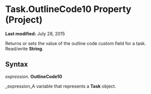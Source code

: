 
# Task.OutlineCode10 Property (Project)

 **Last modified:** July 28, 2015

 Returns or sets the value of the outline code custom field for a task. Read/write **String**.

## Syntax

 _expression_. **OutlineCode10**

 _expression_A variable that represents a  **Task** object.

